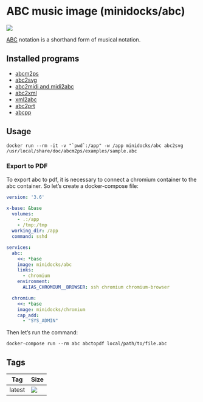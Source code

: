 ABC music image (minidocks/abc)
===============================

![](http://abcplus.sourceforge.net/Scherzando.png)

[ABC](http://abcnotation.com/) notation is a shorthand form of musical notation.

Installed programs
------------------

-   [abcm2ps](https://github.com/leesavide/abcm2ps/)
-   [abc2svg](https://chiselapp.com/user/moinejf/repository/abc2svg/doc/trunk/README.md)
-   [abc2midi and midi2abc](https://ifdo.ca/~seymour/runabc/top.html)
-   [abc2xml](https://wim.vree.org/svgParse/abc2xml.html)
-   [xml2abc](https://wim.vree.org/svgParse/xml2abc.html)
-   [abc2prt](http://abcplus.sourceforge.net/#abc2prt)
-   [abcpp](http://abcplus.sourceforge.net/#abcpp)

Usage
-----

```shell
docker run --rm -it -v "`pwd`:/app" -w /app minidocks/abc abc2svg /usr/local/share/doc/abcm2ps/examples/sample.abc
```

### Export to PDF

To export abc to pdf, it is necessary to connect a chromium container to the abc
container. So let’s create a docker-compose file:

```yaml
version: '3.6'

x-base: &base
  volumes:
    - .:/app
    - /tmp:/tmp
  working_dir: /app
  command: sshd

services:
  abc:
    <<: *base
    image: minidocks/abc
    links:
      - chromium
    environment:
      ALIAS_CHROMIUM__BROWSER: ssh chromium chromium-browser

  chromium:
    <<: *base
    image: minidocks/chromium
    cap_add:
      - "SYS_ADMIN"
```

Then let’s run the command:

```shell
docker-compose run --rm abc abctopdf local/path/to/file.abc
```

Tags
----

| Tag    | Size                                                                                                        |
|--------|-------------------------------------------------------------------------------------------------------------|
| latest | ![](https://img.shields.io/docker/image-size/minidocks/abc/latest?style=flat-square&logo=docker&label=size) |
